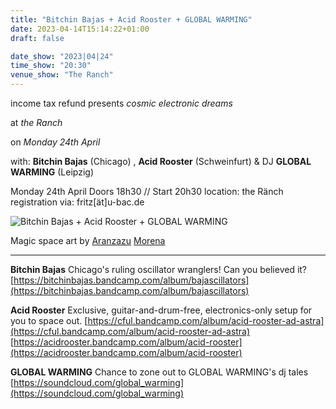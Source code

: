 ```yaml
---
title: "Bitchin Bajas + Acid Rooster + GLOBAL WARMING"
date: 2023-04-14T15:14:22+01:00
draft: false

date_show: "2023|04|24"
time_show: "20:30"
venue_show: "The Ranch"
---
```


income tax refund presents
*cosmic electronic dreams*

at 
*the Ranch*

on
*Monday 24th April*

with:
**Bitchin Bajas** (Chicago)
, **Acid Rooster** (Schweinfurt)
& DJ **GLOBAL WARMING** (Leipzig)

Monday 24th April
Doors 18h30 // Start 20h30
location: the Ränch 
registration via: fritz[ät]u-bac.de

![Bitchin Bajas + Acid Rooster + GLOBAL WARMING](../../posters/2023-04-25.jpg)

Magic space art by [Aranzazu](https://aranzazumoena.com/) [Morena](https://www.instagram.com/aranzazumoena)

----

**Bitchin Bajas** 
Chicago's ruling oscillator wranglers! Can you believed it?
[https://bitchinbajas.bandcamp.com/album/bajascillators](https://bitchinbajas.bandcamp.com/album/bajascillators)

**Acid Rooster**
Exclusive, guitar-and-drum-free, electronics-only setup for you to space out.
[https://cful.bandcamp.com/album/acid-rooster-ad-astra](https://cful.bandcamp.com/album/acid-rooster-ad-astra)
[https://acidrooster.bandcamp.com/album/acid-rooster](https://acidrooster.bandcamp.com/album/acid-rooster)


**GLOBAL WARMING** 
Chance to zone out to GLOBAL WARMING's dj tales
[https://soundcloud.com/global_warming](https://soundcloud.com/global_warming)
